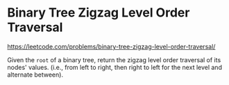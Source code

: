 # Binary Tree Zigzag Level Order Traversal

https://leetcode.com/problems/binary-tree-zigzag-level-order-traversal/

Given the `root` of a binary tree, return the zigzag level order traversal of its nodes' values. (i.e., from left to right, then right to left for the next level and alternate between).
